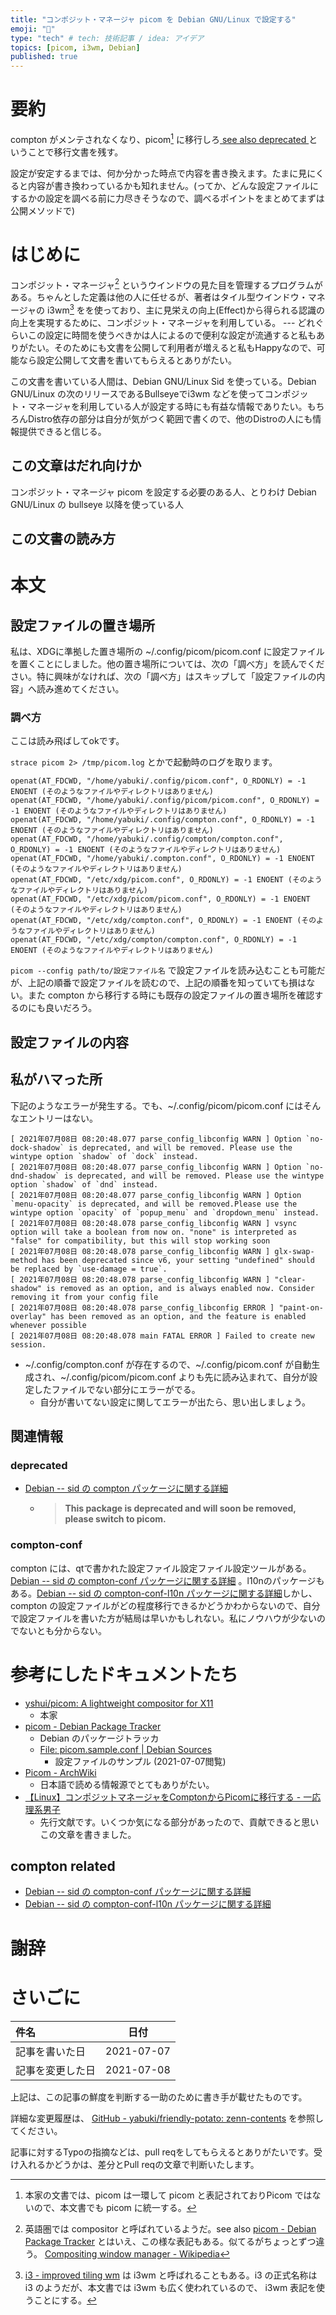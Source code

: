 ```yaml
---
title: "コンポジット・マネージャ picom を Debian GNU/Linux で設定する"
emoji: "🌟"
type: "tech" # tech: 技術記事 / idea: アイデア
topics: [picom, i3wm, Debian]
published: true
---
```

# 要約

compton がメンテされなくなり、picom[^1] に移行しろ[ see also deprecated ](./2021-07-07-settings-for-picom-with-debian#deprecated)ということで移行文書を残す。

[^1]: 本家の文書では、picom は一環して picom と表記されておりPicom ではないので、本文書でも picom に統一する。

設定が安定するまでは、何か分かった時点で内容を書き換えます。たまに見にくると内容が書き換わっているかも知れません。(ってか、どんな設定ファイルにするかの設定を調べる前に力尽きそうなので、調べるポイントをまとめてまずは公開メソッドで)

# はじめに

コンポジット・マネージャ[^2] というウインドウの見た目を管理するプログラムがある。ちゃんとした定義は他の人に任せるが、著者はタイル型ウインドウ・マネージャの i3wm[^3] をを使っており、主に見栄えの向上(Effect)から得られる認識の向上を実現するために、コンポジット・マネージャを利用している。 --- どれぐらいこの設定に時間を使うべきかは人によるので便利な設定が流通すると私もありがたい。そのためにも文書を公開して利用者が増えると私もHappyなので、可能なら設定公開して文書を書いてもらえるとありがたい。

[^2]: 英語圏では compositor と呼ばれているようだ。see also [picom - Debian Package Tracker](https://tracker.debian.org/pkg/picom) とはいえ、この様な表記もある。似てるがちょっとずつ違う。 [Compositing window manager - Wikipedia](https://en.wikipedia.org/wiki/Compositing_window_manager)
[^3]: [i3 - improved tiling wm](https://i3wm.org/) は i3wm と呼ばれることもある。i3 の正式名称は i3 のようだが、本文書では i3wm も広く使われているので、 i3wm 表記を使うことにする。

この文書を書いている人間は、Debian GNU/Linux Sid を使っている。Debian GNU/Linux の次のリリースであるBullseyeでi3wm などを使ってコンポジット・マネージャを利用している人が設定する時にも有益な情報でありたい。もちろんDistro依存の部分は自分が気がつく範囲で書くので、他のDistroの人にも情報提供できると信じる。


## この文章はだれ向けか

コンポジット・マネージャ picom を設定する必要のある人、とりわけ Debian GNU/Linux の bullseye 以降を使っている人

## この文書の読み方

# 本文

## 設定ファイルの置き場所

私は、XDGに準拠した置き場所の ~/.config/picom/picom.conf に設定ファイルを置くことにしました。他の置き場所については、次の「調べ方」を読んでください。特に興味がなければ、次の「調べ方」はスキップして「設定ファイルの内容」へ読み進めてください。


### 調べ方

ここは読み飛ばしてokです。

`strace picom 2> /tmp/picom.log` とかで起動時のログを取ります。

```
openat(AT_FDCWD, "/home/yabuki/.config/picom.conf", O_RDONLY) = -1 ENOENT (そのようなファイルやディレクトリはありません)
openat(AT_FDCWD, "/home/yabuki/.config/picom/picom.conf", O_RDONLY) = -1 ENOENT (そのようなファイルやディレクトリはありません)
openat(AT_FDCWD, "/home/yabuki/.config/compton.conf", O_RDONLY) = -1 ENOENT (そのようなファイルやディレクトリはありません)
openat(AT_FDCWD, "/home/yabuki/.config/compton/compton.conf", O_RDONLY) = -1 ENOENT (そのようなファイルやディレクトリはありません)
openat(AT_FDCWD, "/home/yabuki/.compton.conf", O_RDONLY) = -1 ENOENT (そのようなファイルやディレクトリはありません)
openat(AT_FDCWD, "/etc/xdg/picom.conf", O_RDONLY) = -1 ENOENT (そのようなファイルやディレクトリはありません)
openat(AT_FDCWD, "/etc/xdg/picom/picom.conf", O_RDONLY) = -1 ENOENT (そのようなファイルやディレクトリはありません)
openat(AT_FDCWD, "/etc/xdg/compton.conf", O_RDONLY) = -1 ENOENT (そのようなファイルやディレクトリはありません)
openat(AT_FDCWD, "/etc/xdg/compton/compton.conf", O_RDONLY) = -1 ENOENT (そのようなファイルやディレクトリはありません)
```

`picom --config path/to/設定ファイル名` で設定ファイルを読み込むことも可能だが、上記の順番で設定ファイルを読むので、上記の順番を知っていても損はない。また compton から移行する時にも既存の設定ファイルの置き場所を確認するのにも良いだろう。

## 設定ファイルの内容

## 私がハマった所

下記のようなエラーが発生する。でも、~/.config/picom/picom.conf にはそんなエントリーはない。

```
[ 2021年07月08日 08:20:48.077 parse_config_libconfig WARN ] Option `no-dock-shadow` is deprecated, and will be removed. Please use the wintype option `shadow` of `dock` instead.
[ 2021年07月08日 08:20:48.077 parse_config_libconfig WARN ] Option `no-dnd-shadow` is deprecated, and will be removed. Please use the wintype option `shadow` of `dnd` instead.
[ 2021年07月08日 08:20:48.077 parse_config_libconfig WARN ] Option `menu-opacity` is deprecated, and will be removed.Please use the wintype option `opacity` of `popup_menu` and `dropdown_menu` instead.
[ 2021年07月08日 08:20:48.078 parse_config_libconfig WARN ] vsync option will take a boolean from now on. "none" is interpreted as "false" for compatibility, but this will stop working soon
[ 2021年07月08日 08:20:48.078 parse_config_libconfig WARN ] glx-swap-method has been deprecated since v6, your setting "undefined" should be replaced by `use-damage = true`.
[ 2021年07月08日 08:20:48.078 parse_config_libconfig WARN ] "clear-shadow" is removed as an option, and is always enabled now. Consider removing it from your config file
[ 2021年07月08日 08:20:48.078 parse_config_libconfig ERROR ] "paint-on-overlay" has been removed as an option, and the feature is enabled whenever possible
[ 2021年07月08日 08:20:48.078 main FATAL ERROR ] Failed to create new session.
```

* ~/.config/compton.conf が存在するので、~/.config/picom.conf が自動生成され、~/.config/picom/picom.conf よりも先に読み込まれて、自分が設定したファイルでない部分にエラーがでる。
  * 自分が書いてない設定に関してエラーが出たら、思い出しましょう。


## 関連情報

### deprecated 

* [Debian -- sid の compton パッケージに関する詳細](https://packages.debian.org/sid/compton)
  * > **This package is deprecated and will soon be removed, please switch to picom.**

### compton-conf

compton には、qtで書かれた設定ファイル設定ファイル設定ツールがある。[Debian -- sid の compton-conf パッケージに関する詳細](https://packages.debian.org/sid/compton-conf) 。l10nのパッケージもある。[Debian -- sid の compton-conf-l10n パッケージに関する詳細](https://packages.debian.org/sid/compton-conf-l10n)しかし、compton の設定ファイルがどの程度移行できるかどうかわからないので、自分で設定ファイルを書いた方が結局は早いかもしれない。私にノウハウが少ないのでないとも分からない。

# 参考にしたドキュメントたち

* [yshui/picom: A lightweight compositor for X11](https://github.com/yshui/picom)
  * 本家
* [picom - Debian Package Tracker](https://tracker.debian.org/pkg/picom)
  * Debian のパッケージトラッカ
  * [File: picom.sample.conf | Debian Sources](https://sources.debian.org/src/picom/8.2-1/picom.sample.conf/)
    * 設定ファイルのサンプル (2021-07-07閲覧)
* [Picom - ArchWiki](https://wiki.archlinux.jp/index.php/Picom)
  * 日本語で読める情報源でとてもありがたい。
* [【Linux】コンポジットマネージャをComptonからPicomに移行する - 一応理系男子](https://scienceboy.jp/88io/2021/01/compton2picom/)
  * 先行文献です。いくつか気になる部分があったので、貢献できると思いこの文章を書きました。

## compton related

* [Debian -- sid の compton-conf パッケージに関する詳細](https://packages.debian.org/sid/compton-conf)
* [Debian -- sid の compton-conf-l10n パッケージに関する詳細](https://packages.debian.org/sid/compton-conf-l10n)


# 謝辞


# さいごに

|     件名       |   日付   |
|:----           |:----:|
|記事を書いた日  |2021-07-07|
|記事を変更した日|2021-07-08|

上記は、この記事の鮮度を判断する一助のために書き手が載せたものです。

詳細な変更履歴は、 [GitHub - yabuki/friendly-potato: zenn-contents](https://github.com/yabuki/friendly-potato) を参照してください。

記事に対するTypoの指摘などは、pull reqをしてもらえるとありがたいです。受け入れるかどうかは、差分とPull reqの文章で判断いたします。


<!-- 文章の目的は何か -->
  <!-- 読み手に何の情報を伝えるのか -->
  <!-- 読んだひとにどういう行動をしてもらいたいのか -->
<!-- だれに向けての文章か -->
<!-- この文章の肝はどこか -->

